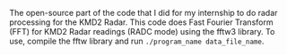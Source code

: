 The open-source part of the code that I did for my internship to do radar processing for the KMD2 Radar. This code does Fast Fourier Transform (FFT) for KMD2 Radar readings (RADC mode) using the fftw3 library. To use, compile the fftw library and run `./program_name data_file_name`.
